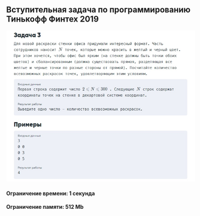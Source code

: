 ## Вступительная задача по программированию Тинькофф Финтех 2019
![Задание](https://github.com/grebennikovas/fintech_tinkoff_points_and_lines/blob/master/image.jpg?raw=true "Задание")
#### Ограничение времени: 1 секунда
#### Ограничение памяти: 512 Mb